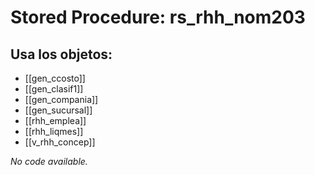 # Stored Procedure: rs_rhh_nom203

## Usa los objetos:
- [[gen_ccosto]]
- [[gen_clasif1]]
- [[gen_compania]]
- [[gen_sucursal]]
- [[rhh_emplea]]
- [[rhh_liqmes]]
- [[v_rhh_concep]]

*No code available.*
